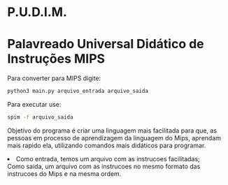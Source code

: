 # P.U.D.I.M.

<h1>Palavreado Universal Didático de Instruções MIPS</h1>

<p>

Para converter para MIPS digite:

```bash
python3 main.py arquivo_entrada arquivo_saida  
```

Para executar use:

```bash
spim -f arquivo_saida  
```

   
Objetivo do programa é criar uma linguagem mais facilitada para que, as pessoas em processo de aprendizagem da linguagem do Mips, aprendam mais rapido ela, utilizando comandos mais didáticos para programar.
	<li>Como entrada, temos um arquivo com as instrucoes facilitadas;</li>
	Como saida, um arquivo com as instrucoes no mesmo formato das instrucoes do Mips e na mesma ordem.

</p>
